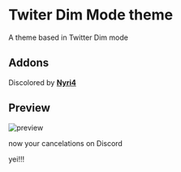 # Twiter Dim Mode theme

A theme based in Twitter Dim mode

## Addons

Discolored by **[Nyri4](https://github.com/NYRI4/Discolored)**

## Preview

![preview](https://i.imgur.com/EiTbZ6j.png)

now your cancelations on Discord

yei!!!
